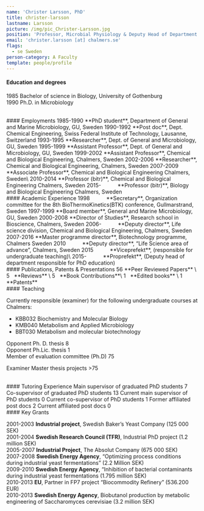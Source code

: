 ```yaml
---
name: 'Christer Larsson, PhD'
title: christer-larsson
lastname: Larsson
picture: /img/pic_Christer-Larsson.jpg
position: 'Professor, Microbial Physiology & Deputy Head of Department'
email: 'christer.larsson [at] chalmers.se'
flags:
  - se Sweden
person-category: A Faculty
template: people/profile
---
```

#### Education and degrees

1985 	Bachelor of science in Biology, University of Gothenburg\
1990 	Ph.D. in Microbiology  

<br>
#### Employments
1985-1990 	**PhD student**, Department of General and Marine Microbiology, GU, Sweden  
1990-1992 	**Post doc**, Dept. Chemical Engineering, Swiss Federal Institute of Technology, Lausanne, Switzerland  
1993-1995 	**Researcher**, Dept. of General and Microbiology, GU, Sweden  
1995-1999 	**Assistant Professor**, Dept. of General and Microbiology, GU, Sweden  
1999-2002 	**Assistant Professor**, Chemical and Biological Engineering, Chalmers, Sweden  
2002-2006 	**Researcher**, Chemical and Biological Engineering, Chalmers, Sweden  
2007-2009 	**Associate Professor**, Chemical and Biological Engineering Chalmers, Sweden\
2010-2014 	**Professor (bitr)**, Chemical and Biological Engineering Chalmers, Sweden  
2015- &nbsp;&nbsp;&nbsp;&nbsp;&nbsp;&nbsp;&nbsp;&nbsp;&nbsp; **Professor (bitr)**, Biology and Biological Engineering Chalmers, Sweden  

<br>
#### Academic Experience
1998 	&nbsp;&nbsp;&nbsp;&nbsp;&nbsp;&nbsp;&nbsp;&nbsp;&nbsp; **Secretary**, Organization committee for the 8th BioThermoKinetics(BTK) conference, Gullmarstrand, Sweden  
1997-1999 	**Board member**, General and Marine Microbiology, GU, Sweden  
2000-2008 	**Director of Studies**, Research school in Bioscience, Chalmers, Sweden  
2006- 	&nbsp;&nbsp;&nbsp;&nbsp;&nbsp;&nbsp;&nbsp;&nbsp;&nbsp; **Deputy director**, Life science division, Chemical and Biological Engineering, Chalmers, Sweden  
2007-2016 	**Master programme director**, Biotechnology programme, Chalmers Sweden  
2010 	&nbsp;&nbsp;&nbsp;&nbsp;&nbsp;&nbsp;&nbsp;&nbsp;&nbsp; **Deputy director**, “Life Science area of advance”, Chalmers, Sweden  
2015 	&nbsp;&nbsp;&nbsp;&nbsp;&nbsp;&nbsp;&nbsp;&nbsp;&nbsp; **Viceprefekt**, (responsible for undergraduate teaching)\
2015-	&nbsp;&nbsp;&nbsp;&nbsp;&nbsp;&nbsp;&nbsp;&nbsp;&nbsp; **Proprefekt**, (Deputy head of department responsible for PhD education)

<br>
#### Publications, Patents & Presentations
56 	**Peer Reviewed Papers** \
5&nbsp;&nbsp; 	**Reviews** \
5&nbsp;&nbsp; 	**Book Contributions**\
1&nbsp;&nbsp; 	**Edited books** \
1&nbsp;&nbsp; 	**Patents**  

<br>
#### Teaching 

Currently responsible (examiner) for the following undergraduate courses at Chalmers:  

* KBB032 Biochemistry and Molecular Biology  
* KMB040 Metabolism and Applied Microbiology
* BBT030 Metabolism and molecular biotechnology  

Opponent Ph. D. thesis 	8\
Opponent Ph.Lic. thesis 	1\
Member of evaluation committee (Ph.D) 	75  

Examiner Master thesis projects 	>75

<br>
#### Tutoring Experience
Main supervisor of graduated PhD students 	7  
Co-supervisor of graduated PhD students 	13  
Current main supervisor of PhD students 	0  
Current co-supervisor of PhD students 	1  
Former affiliated post docs 	2  
Current affiliated post docs 	0  

<br>
#### Key Grants

2001-2003 	**Industrial project**, Swedish Baker’s Yeast Company (125 000 SEK)\
2001-2004 	**Swedish Research Council (TFR)**, Industrial PhD project (1.2 million SEK)\
2005-2007 	**Industrial Project**, The Absolut Company (675 000 SEK)\
2007-2008 	**Swedish Energy Agency**, “Optimizing process conditions during industrial yeast   fermentations” (2.2 Million SEK)\
2009-2010 	**Swedish Energy Agency**, “Inhibition of bacterial contaminants during industrial yeast fermentations (1.795 million SEK)\
2010-2013 	**EU**, Partner in FP7 project “Biocommodity Refinery” (536.200 EUR)\
2010-2013 	**Swedish Energy Agency**, Biobutanol production by metabolic engineering of Saccharomyces cerevisiae (3.2 million SEK)
